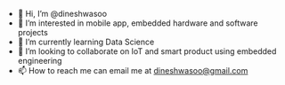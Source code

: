 - 👋 Hi, I’m @dineshwasoo
- 👀 I’m interested in mobile app, embedded hardware and software projects
- 🌱 I’m currently learning Data Science
- 💞️ I’m looking to collaborate on IoT and smart product using embedded engineering
- 📫 How to reach me can email me at dineshwasoo@gmail.com

<!---
dineshwasoo/dineshwasoo is a ✨ special ✨ repository because its `README.md` (this file) appears on your GitHub profile.
You can click the Preview link to take a look at your changes.
--->
